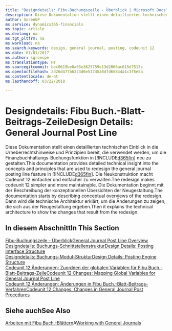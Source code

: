 ```yaml
---
title: "Designdetails: Fibu-Buchungszeile - Überblick | Microsoft Docs"
description: Diese Dokumentation stellt einen detaillierten technischen Einblick in die Urheberrechtshinweise und Prinzipien bereit, die verwendet werden, um die Finanzbuchhaltungs-Buchungsfunktion in Finance and Operations, Business edition neu zu gestalten.
author: SorenGP
ms.service: dynamics365-financials
ms.topic: article
ms.devlang: na
ms.tgt_pltfrm: na
ms.workload: na
ms.search.keywords: design, general journal, posting, codeunit 12
ms.date: 07/01/2017
ms.author: sgroespe
ms.translationtype: HT
ms.sourcegitcommit: bec0619be0a65e3625759e13d2866ac615d7513c
ms.openlocfilehash: 2d26d477b6223d6e53745a8dfd65844a1c3f5e5a
ms.contentlocale: de-at
ms.lasthandoff: 03/22/2018

---
```

# <a name="design-details-general-journal-post-line"></a><span data-ttu-id="30a16-103">Designdetails: Fibu Buch.-Blatt-Beitrags-Zeile</span><span class="sxs-lookup"><span data-stu-id="30a16-103">Design Details: General Journal Post Line</span></span>
<span data-ttu-id="30a16-104">Diese Dokumentation stellt einen detaillierten technischen Einblick in die Urheberrechtshinweise und Prinzipien bereit, die verwendet werden, um die Finanzbuchhaltungs-Buchungsfunktion in [!INCLUDE[d365fin](includes/d365fin_md.md)] neu zu gestalten.</span><span class="sxs-lookup"><span data-stu-id="30a16-104">This documentation provides detailed technical insight into the concepts and principles that are used to redesign the general journal posting line feature in [!INCLUDE[d365fin](includes/d365fin_md.md)].</span></span> <span data-ttu-id="30a16-105">Die Neukonstruktion macht Codeunit 12 einfacher und einfacher zu verwalten.</span><span class="sxs-lookup"><span data-stu-id="30a16-105">The redesign makes codeunit 12 simpler and more maintainable.</span></span> <span data-ttu-id="30a16-106">Die Dokumentation beginnt mit der Beschreibung der konzeptionellen Übersichten der Neugestaltung.</span><span class="sxs-lookup"><span data-stu-id="30a16-106">The documentation starts by describing conceptual overviews of the redesign.</span></span> <span data-ttu-id="30a16-107">Dann wird die technische Architektur erklärt, um die Änderungen zu zeigen, die sich aus der Neugestaltung ergeben.</span><span class="sxs-lookup"><span data-stu-id="30a16-107">Then it explains the technical architecture to show the changes that result from the redesign.</span></span>  

## <a name="in-this-section"></a><span data-ttu-id="30a16-108">In diesem Abschnitt</span><span class="sxs-lookup"><span data-stu-id="30a16-108">In This Section</span></span>  
[<span data-ttu-id="30a16-109">Fibu-Buchungszeile - Überblick</span><span class="sxs-lookup"><span data-stu-id="30a16-109">General Journal Post Line Overview</span></span>](design-details-general-journal-post-line-overview.md)  
[<span data-ttu-id="30a16-110">Designdetails: Buchungs-Schnittstellenstruktur</span><span class="sxs-lookup"><span data-stu-id="30a16-110">Design Details: Posting Interface Structure</span></span>](design-details-posting-interface-structure.md)  
[<span data-ttu-id="30a16-111">Designdetails: Buchungs-Modul-Struktur</span><span class="sxs-lookup"><span data-stu-id="30a16-111">Design Details: Posting Engine Structure</span></span>](design-details-posting-engine-structure.md)  
[<span data-ttu-id="30a16-112">Codeunit 12 Änderungen: Zuordnen der globalen Variablen für Fibu Buch.-Blatt-Beitrags-Zeile</span><span class="sxs-lookup"><span data-stu-id="30a16-112">Codeunit 12 Changes: Mapping Global Variables for General Journal Post Line</span></span>](design-details-codeunit-12-changes-mapping-global-variables-for-general-journal-post-line.md)  
[<span data-ttu-id="30a16-113">Codeunit 12 Änderungen: Änderungen in Fibu Buch.-Blatt-Beitrags-Verfahren</span><span class="sxs-lookup"><span data-stu-id="30a16-113">Codeunit 12 Changes: Changes in General Journal Post Procedures</span></span>](design-details-codeunit-12-changes-changes-in-general-journal-post-procedures.md)  

## <a name="see-also"></a><span data-ttu-id="30a16-114">Siehe auch</span><span class="sxs-lookup"><span data-stu-id="30a16-114">See Also</span></span>  
<span data-ttu-id="30a16-115">[Arbeiten mit Fibu Buch.-Blättern](ui-work-general-journals.md)A</span><span class="sxs-lookup"><span data-stu-id="30a16-115">[Working with General Journals](ui-work-general-journals.md)</span></span>

